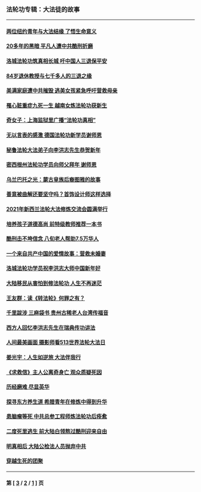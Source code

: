 ### 法轮功专辑：大法徒的故事
---
#### [两位纽约青年与大法结缘 了悟生命意义](../../pages/nf1147481/n14002785.md?07270430) 
#### [20多年的黑暗 平凡人遭中共酷刑折磨](../../pages/nf1147481/n13997976.md?07270430) 
#### [洛城法轮功筑真相长城 吁中国人三退保平安](../../pages/nf1147481/n13892471.md?07270430) 
#### [84岁退休教授与七千多人的三退之缘](../../pages/nf1147481/n13796650.md?07270430) 
#### [美满家庭遭中共摧毁 逃美女孩紧急呼吁营救母亲](../../pages/nf1147481/n13792859.md?07270430) 
#### [罹心脏重症九死一生 越南女炼法轮功获新生](../../pages/nf1147481/n13732766.md?07270430) 
#### [奇女子：上海监狱里广播“法轮功真相”](../../pages/nf1147481/n13726443.md?07270430) 
#### [无以言表的感激 德国法轮功新学员谢师恩](../../pages/nf1147481/n13543790.md?07270430) 
#### [秘鲁法轮大法弟子向李洪志先生恭贺新年](../../pages/nf1147481/n13540182.md?07270430) 
#### [密西根州法轮功学员向师父拜年 谢师恩](../../pages/nf1147481/n13538183.md?07270430) 
#### [乌兰巴托之光：蒙古皇族后裔图雅的故事](../../pages/nf1147481/n13155759.md?07270430) 
#### [善意被曲解还要坚守吗？首饰设计师这样选择](../../pages/nf1147481/n13077575.md?07270430) 
#### [2021年新西兰法轮大法修炼交流会圆满举行](../../pages/nf1147481/n13033149.md?07270430) 
#### [培养孩子道德高尚 前特级教师推荐一本书](../../pages/nf1147481/n12938640.md?07270430) 
#### [酷刑击不垮信念 八旬老人帮助7.5万华人](../../pages/nf1147481/n12880712.md?07270430) 
#### [一个来自共产中国的爱情故事：营救未婚妻](../../pages/nf1147481/n12778386.md?07270430) 
#### [洛城法轮功学员祝李洪志大师中国新年好](../../pages/nf1147481/n12724685.md?07270430) 
#### [大陆移民从害怕到修法轮功 人生不再迷茫](../../pages/nf1147481/n12414325.md?07270430) 
#### [王友群：读《转法轮》何罪之有？](../../pages/nf1147481/n12408647.md?07270430) 
#### [千里跋涉 三麻袋书 贵州古稀老人台湾传福音](../../pages/nf1147481/n12198750.md?07270430) 
#### [西方人回忆李洪志先生在瑞典传功讲法](../../pages/nf1147481/n12099607.md?07270430) 
#### [人间最美画面 摄影师看513世界法轮大法日](../../pages/nf1147481/n12094118.md?07270430) 
#### [姜光宇：人生如逆旅 大法伴我行](../../pages/nf1147481/n12088664.md?07270430) 
#### [《求救信》主人公离奇身亡 观众质疑死因](../../pages/nf1147481/n11845215.md?07270430) 
#### [历经磨难 尽显英华](../../pages/nf1147481/n11723297.md?07270430) 
#### [探寻东方养生道 希腊青年在修炼中得到升华](../../pages/nf1147481/n11494502.md?07270430) 
#### [患脑瘤等死 中共总参工程师炼法轮功后痊愈](../../pages/nf1147481/n11466682.md?07270430) 
#### [二度死里逃生 前大陆白领熬过酷刑迎来自由](../../pages/nf1147481/n11368594.md?07270430) 
#### [明真相后 大陆公检法人员抛弃中共](../../pages/nf1147481/n11358618.md?07270430) 
#### [穿越生死的团聚](../../pages/nf1147481/n11258922.md?07270430) 

---
#### 第 [ [3](./3.md?07270430) / [2](./2.md?07270430) / [1](./1.md?07270430) ] 页
